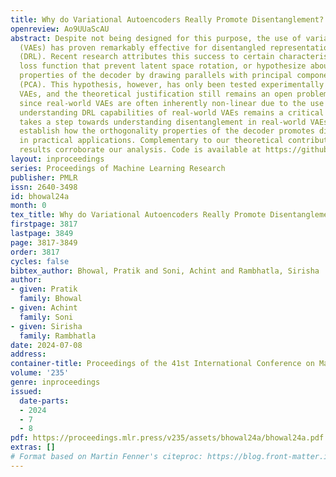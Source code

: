 ```yaml
---
title: Why do Variational Autoencoders Really Promote Disentanglement?
openreview: Ao9UUaScAU
abstract: Despite not being designed for this purpose, the use of variational autoencoders
  (VAEs) has proven remarkably effective for disentangled representation learning
  (DRL). Recent research attributes this success to certain characteristics of the
  loss function that prevent latent space rotation, or hypothesize about the orthogonality
  properties of the decoder by drawing parallels with principal component analysis
  (PCA). This hypothesis, however, has only been tested experimentally for linear
  VAEs, and the theoretical justification still remains an open problem. Moreover,
  since real-world VAEs are often inherently non-linear due to the use of neural architectures,
  understanding DRL capabilities of real-world VAEs remains a critical task. Our work
  takes a step towards understanding disentanglement in real-world VAEs to theoretically
  establish how the orthogonality properties of the decoder promotes disentanglement
  in practical applications. Complementary to our theoretical contributions, our experimental
  results corroborate our analysis. Code is available at https://github.com/criticalml-uw/Disentanglement-in-VAE.
layout: inproceedings
series: Proceedings of Machine Learning Research
publisher: PMLR
issn: 2640-3498
id: bhowal24a
month: 0
tex_title: Why do Variational Autoencoders Really Promote Disentanglement?
firstpage: 3817
lastpage: 3849
page: 3817-3849
order: 3817
cycles: false
bibtex_author: Bhowal, Pratik and Soni, Achint and Rambhatla, Sirisha
author:
- given: Pratik
  family: Bhowal
- given: Achint
  family: Soni
- given: Sirisha
  family: Rambhatla
date: 2024-07-08
address:
container-title: Proceedings of the 41st International Conference on Machine Learning
volume: '235'
genre: inproceedings
issued:
  date-parts:
  - 2024
  - 7
  - 8
pdf: https://proceedings.mlr.press/v235/assets/bhowal24a/bhowal24a.pdf
extras: []
# Format based on Martin Fenner's citeproc: https://blog.front-matter.io/posts/citeproc-yaml-for-bibliographies/
---
```

